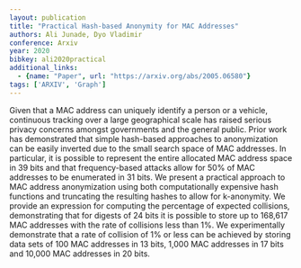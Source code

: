 ```yaml
---
layout: publication
title: "Practical Hash-based Anonymity for MAC Addresses"
authors: Ali Junade, Dyo Vladimir
conference: Arxiv
year: 2020
bibkey: ali2020practical
additional_links:
  - {name: "Paper", url: "https://arxiv.org/abs/2005.06580"}
tags: ['ARXIV', 'Graph']
---
```

Given that a MAC address can uniquely identify a person or a vehicle, continuous tracking over a large geographical scale has raised serious privacy concerns amongst governments and the general public. Prior work has demonstrated that simple hash-based approaches to anonymization can be easily inverted due to the small search space of MAC addresses. In particular, it is possible to represent the entire allocated MAC address space in 39 bits and that frequency-based attacks allow for 50% of MAC addresses to be enumerated in 31 bits. We present a practical approach to MAC address anonymization using both computationally expensive hash functions and truncating the resulting hashes to allow for k-anonymity. We provide an expression for computing the percentage of expected collisions, demonstrating that for digests of 24 bits it is possible to store up to 168,617 MAC addresses with the rate of collisions less than 1%. We experimentally demonstrate that a rate of collision of 1% or less can be achieved by storing data sets of 100 MAC addresses in 13 bits, 1,000 MAC addresses in 17 bits and 10,000 MAC addresses in 20 bits.
